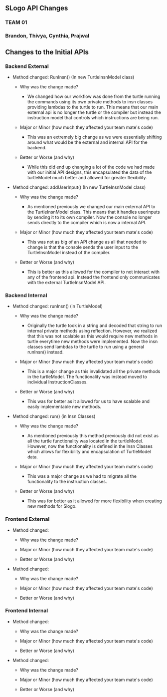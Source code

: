 ## SLogo API Changes
### TEAM 01
### Brandon, Thivya, Cynthia, Prajwal


## Changes to the Initial APIs

### Backend External

* Method changed: RunInsn() (In new TurtleInsnModel class)

    * Why was the change made?
      * We changed how our workflow was done from the turtle running the commands using its own private methods to insn classes providing lambdas to the turtle to run.
      This means that our main external api is no longer the turtle or the compiler but instead the instruction model that controls which instructions are being run.

    * Major or Minor (how much they affected your team mate's code)
      * This was an extremely big change as we were essentially shifting around what would be the external and internal API for the backend.

    * Better or Worse (and why)
      * While this did end up changing a lot of the code we had made with our initial API designs, this encapsulated the data of the turtleModel much better and allowed for greater flexibility.


* Method changed: addUserInput() (In new TurtleInsnModel class)

    * Why was the change made?
      * As mentioned previously we changed our main external API to the TurtleInsnModel class. This means that it handles userInputs by sending it to its own compiler.
      Now the console no longer sends directly to the compiler which is now a internal API.

    * Major or Minor (how much they affected your team mate's code)
      * This was not as big of an API change as all that needed to change is that the console sends the user input to the TurtleInsnModel instead of the compiler.

    * Better or Worse (and why)
      * This is better as this allowed for the compiler to not interact with any of the frontend api. Instead the frontend only communicates with the external TurtleInsnModel API.


### Backend Internal

* Method changed: runInsn() (in TurtleModel)

    * Why was the change made?
      * Originally the turtle took in a string and decoded that string to run internal private methods using reflection. However, we realized that this was not scalable as this would require new methods in turtle everytime new methods were implemented.
      Now the insn classes send lambdas to the turtle to run using a general runInsn() instead.

    * Major or Minor (how much they affected your team mate's code)
      * This is a major change as this invalidated all the private methods in the turtleModel. The functionality was instead moved to individual InstructionClasses.

    * Better or Worse (and why)
      * This was for better as it allowed for us to have scalable and easily implementable new methods.


* Method changed: run() (in Insn Classes)
    * Why was the change made?
      * As mentioned previously this method previously did not exist as all the turtle functionality was located in the turtleModel. However, now the functionality is defined in the Insn Classes which allows for flexibility and encapsulation of TurtleModel data.

    * Major or Minor (how much they affected your team mate's code)
      * This was a major change as we had to migrate all the functionality to the instruction classes.

    * Better or Worse (and why)
      * This was for better as it allowed for more flexibility when creating new methods for Slogo.


### Frontend External

* Method changed:

    * Why was the change made?

    * Major or Minor (how much they affected your team mate's code)

    * Better or Worse (and why)


* Method changed:

    * Why was the change made?

    * Major or Minor (how much they affected your team mate's code)

    * Better or Worse (and why)


### Frontend Internal

* Method changed:

    * Why was the change made?

    * Major or Minor (how much they affected your team mate's code)

    * Better or Worse (and why)


* Method changed:

    * Why was the change made?

    * Major or Minor (how much they affected your team mate's code)

    * Better or Worse (and why)

